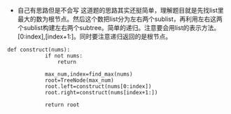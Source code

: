 - 自己有思路但是不会写
这道题的思路其实还挺简单，理解题目就是先找list里最大的数为根节点。然后这个数把list分为左右两个sublist，再利用左右这两个sublist构建左右两个subtree。简单的递归。注意要会用list的表示方法。[0:index],[index+1:]。同时要注意递归返回的是根节点。  
```python3
def construct(nums):
            if not nums:
                return
            
            max_num,index=find_max(nums)
            root=TreeNode(max_num)
            root.left=construct(nums[0:index])
            root.right=construct(nums[index+1:])
            
            return root
```